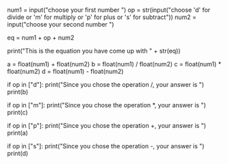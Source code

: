 num1 = input("choose your first number ")
op = str(input("choose 'd' for divide or 'm' for multiply or 'p' for plus or 's' for subtract"))
num2 = input("choose your second number ")

eq = num1 + op + num2

print("This is the equation you have come up with " + str(eq))

a = float(num1) + float(num2)
b = float(num1) / float(num2)
c = float(num1) * float(num2)
d = float(num1) - float(num2)


if op in ["d"]:
    print("Since you chose the operation /, your answer is ")
    print(b)


if op in ["m"]:
    print("Since you chose the operation *, your answer is ")
    print(c)


if op in ["p"]:
    print("Since you chose the operation +, your answer is ")
    print(a)


if op in ["s"]:
    print("Since you chose the operation -, your answer is ")
    print(d)
